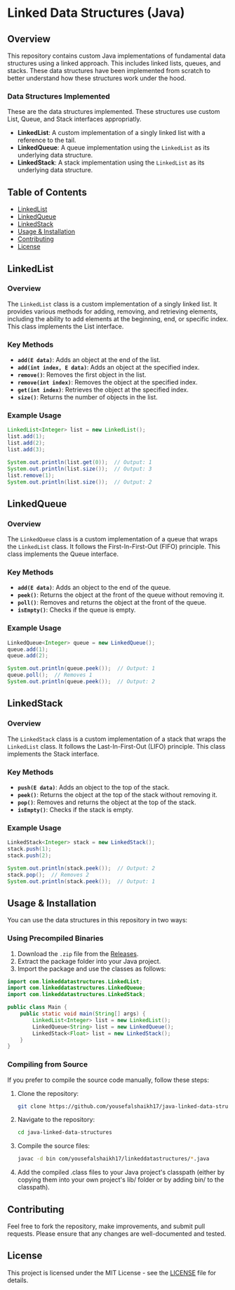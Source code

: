 # Linked Data Structures (Java)

## Overview
This repository contains custom Java implementations of fundamental data structures using a linked approach. This includes linked lists, queues, and stacks. These data structures have been implemented from scratch to better understand how these structures work under the hood.

### Data Structures Implemented

These are the data structures implemented. These structures use custom List, Queue, and Stack interfaces appropriatly.

- **LinkedList**: A custom implementation of a singly linked list with a reference to the tail.
- **LinkedQueue**: A queue implementation using the `LinkedList` as its underlying data structure.
- **LinkedStack**: A stack implementation using the `LinkedList` as its underlying data structure.

## Table of Contents

- [LinkedList](#linkedlist)
- [LinkedQueue](#linkedqueue)
- [LinkedStack](#linkedstack)
- [Usage & Installation](#usage-and-installation)
- [Contributing](#contributing)
- [License](#license)

## LinkedList

### Overview

The `LinkedList` class is a custom implementation of a singly linked list. It provides various methods for adding, removing, and retrieving elements, including the ability to add elements at the beginning, end, or specific index. This class implements the List interface.

### Key Methods

- **`add(E data)`**: Adds an object at the end of the list.
- **`add(int index, E data)`**: Adds an object at the specified index.
- **`remove()`**: Removes the first object in the list.
- **`remove(int index)`**: Removes the object at the specified index.
- **`get(int index)`**: Retrieves the object at the specified index.
- **`size()`**: Returns the number of objects in the list.

### Example Usage

```java
LinkedList<Integer> list = new LinkedList();
list.add(1);
list.add(2);
list.add(3);

System.out.println(list.get(0));  // Output: 1
System.out.println(list.size());  // Output: 3
list.remove(1);
System.out.println(list.size());  // Output: 2
```

## LinkedQueue

### Overview

The `LinkedQueue` class is a custom implementation of a queue that wraps the `LinkedList` class. It follows the First-In-First-Out (FIFO) principle. This class implements the Queue interface.

### Key Methods

- **`add(E data)`**: Adds an object to the end of the queue.
- **`peek()`**: Returns the object at the front of the queue without removing it.
- **`poll()`**: Removes and returns the object at the front of the queue.
- **`isEmpty()`**: Checks if the queue is empty.

### Example Usage

```java
LinkedQueue<Integer> queue = new LinkedQueue();
queue.add(1);
queue.add(2);

System.out.println(queue.peek());  // Output: 1
queue.poll();  // Removes 1
System.out.println(queue.peek());  // Output: 2
```

## LinkedStack

### Overview

The `LinkedStack` class is a custom implementation of a stack that wraps the `LinkedList` class. It follows the Last-In-First-Out (LIFO) principle. This class implements the Stack interface.

### Key Methods

- **`push(E data)`**: Adds an object to the top of the stack.
- **`peek()`**: Returns the object at the top of the stack without removing it.
- **`pop()`**: Removes and returns the object at the top of the stack.
- **`isEmpty()`**: Checks if the stack is empty.

### Example Usage

```java
LinkedStack<Integer> stack = new LinkedStack();
stack.push(1);
stack.push(2);

System.out.println(stack.peek());  // Output: 2
stack.pop();  // Removes 2
System.out.println(stack.peek());  // Output: 1
```

## Usage & Installation

You can use the data structures in this repository in two ways:

### Using Precompiled Binaries

1. Download the `.zip` file from the [Releases](https://github.com/yousefalshaikh17/java-linked-data-structures/releases).  
2. Extract the package folder into your Java project.  
3. Import the package and use the classes as follows:
```java
import com.linkeddatastructures.LinkedList;
import com.linkeddatastructures.LinkedQueue;
import com.linkeddatastructures.LinkedStack;

public class Main {
    public static void main(String[] args) {
        LinkedList<Integer> list = new LinkedList();
        LinkedQueue<String> list = new LinkedQueue();
        LinkedStack<Float> list = new LinkedStack();
    }
}
```

### Compiling from Source  

If you prefer to compile the source code manually, follow these steps:  

1. Clone the repository:  
   ```bash
   git clone https://github.com/yousefalshaikh17/java-linked-data-structures.git
   ```  
2. Navigate to the repository:  
   ```bash
   cd java-linked-data-structures
   ```  
3. Compile the source files:  
   ```bash
   javac -d bin com/yousefalshaikh17/linkeddatastructures/*.java
   ```  
4. Add the compiled .class files to your Java project's classpath (either by copying them into your own project's lib/ folder or by adding bin/ to the classpath). 

## Contributing

Feel free to fork the repository, make improvements, and submit pull requests. Please ensure that any changes are well-documented and tested.

## License

This project is licensed under the MIT License - see the [LICENSE](LICENSE) file for details.
